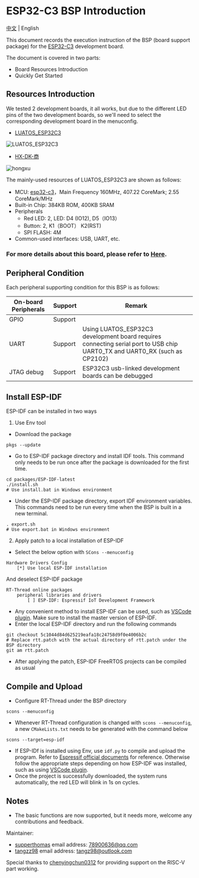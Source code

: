 # ESP32-C3 BSP Introduction

[中文](README_ZH.md) | English

This document records the execution instruction of the BSP (board support package) for the [ESP32-C3](http://luatos.com/t/esp32c3) development board.

The document is covered in two parts:

- Board Resources Introduction
- Quickly Get Started

## Resources Introduction

We tested 2 development boards, it all works, but due to the different LED pins of the two development boards, so we'll need to select the corresponding development board in the menuconfig. 

- [LUATOS_ESP32C3](https://wiki.luatos.com/chips/esp32c3/board.html)

![LUATOS_ESP32C3](images/luatos_esp32c3.png)

- [HX-DK-商](https://docs.wireless-tech.cn/doc/7/)

![hongxu](images/hx_shang.png)

The mainly-used resources of LUATOS_ESP32C3 are shown as follows:

- MCU: [esp32-c3](https://www.espressif.com/sites/default/files/documentation/esp32-c3_datasheet_en.pdf)，Main Frequency 160MHz, 407.22 CoreMark; 2.55 CoreMark/MHz
- Built-in Chip: 384KB ROM, 400KB SRAM
- Peripherals
  - Red LED: 2, LED: D4 (IO12), D5（IO13）
  - Button: 2, K1（BOOT） K2(RST)
  - SPI FLASH: 4M
- Common-used interfaces: USB, UART, etc.

### For more details about this board, please refer to [Here](https://wiki.luatos.com/chips/esp32c3/board.html).

## **Peripheral Condition**

Each peripheral supporting condition for this BSP is as follows:

| **On-board Peripherals** | ****Support**** | ****Remark****                                               |
| ------------------------ | --------------- | ------------------------------------------------------------ |
| GPIO                     | Support         |                                                              |
| UART                     | Support         | Using LUATOS_ESP32C3 development board requires connecting serial port to USB chip UART0_TX and UART0_RX (such as CP2102) |
| JTAG debug               | Support         | ESP32C3 usb-linked development boards can be debugged        |

## Install ESP-IDF
ESP-IDF can be installed in two ways
1. Use Env tool
- Download the package
```
pkgs --update
```
- Go to ESP-IDF package directory and install IDF tools. This command only needs to be run once after the package is downloaded for the first time.
```
cd packages/ESP-IDF-latest
./install.sh
# Use install.bat in Windows environment
```
- Under the ESP-IDF package directory, export IDF environment variables. This commands need to be run every time when the BSP is built in a new terminal.
```
. export.sh
# Use export.bat in Windows environment
```
2. Apply patch to a local installation of ESP-IDF
- Select the below option with `SCons --menuconfig`
```
Hardware Drivers Config
    [*] Use local ESP-IDF installation
```
And deselect ESP-IDF package
```
RT-Thread online packages
    peripheral libraries and drivers
        [ ] ESP-IDF: Espressif IoT Development Framework
```
- Any convenient method to install ESP-IDF can be used, such as [VSCode plugin](https://github.com/espressif/vscode-esp-idf-extension/blob/master/docs/tutorial/install.md). Make sure to install the master version of ESP-IDF.
- Enter the local ESP-IDF directory and run the following commands
```
git checkout 5c1044d84d625219eafa18c24758d9f0e4006b2c
# Replace rtt.patch with the actual directory of rtt.patch under the BSP directory
git am rtt.patch
```
- After applying the patch, ESP-IDF FreeRTOS projects can be compiled as usual
## Compile and Upload
- Configure RT-Thread under the BSP directory
```
scons --menuconfig
```
- Whenever RT-Thread configuration is changed with `scons --menuconfig`, a new `CMakeLists.txt` needs to be generated with the command below
```
scons --target=esp-idf
```
- If ESP-IDf is installed using Env, use `idf.py` to compile and upload the program. Refer to [Espressif official documents](https://docs.espressif.com/projects/esp-idf/en/latest/esp32c3/get-started/index.html#build-your-first-project) for reference. Otherwise follow the appropriate steps depending on how ESP-IDF was installed, such as using [VSCode plugin](https://github.com/espressif/vscode-esp-idf-extension/blob/master/docs/tutorial/install.md). 
- Once the project is successfully downloaded, the system runs automatically, the red LED will blink in 1s on cycles.

## Notes

- The basic functions are now supported, but it needs more, welcome any contributions and feedback. 


Maintainer: 

- [supperthomas](https://github.com/supperthomas) email address: [78900636@qq.com](mailto:78900636@qq.com)
-  [tangzz98](https://github.com/tangzz98) email address: [tangz98@outlook.com](tangz98@outlook.com)

Special thanks to [chenyingchun0312](https://github.com/chenyingchun0312) for providing support on the RISC-V part working.

